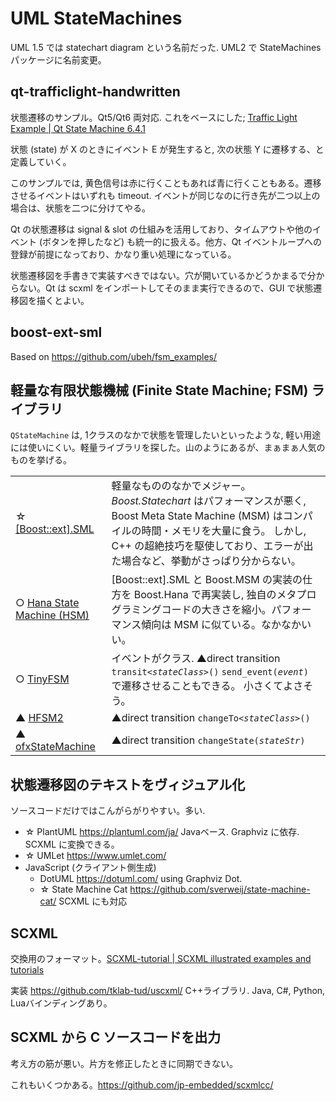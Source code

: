 # UML StateMachines

UML 1.5 では statechart diagram という名前だった. UML2 で StateMachines パッケージに名前変更。


## qt-trafficlight-handwritten

状態遷移のサンプル。Qt5/Qt6 両対応. これをベースにした; <a href="https://doc.qt.io/qt-6/qtstatemachine-statemachine-trafficlight-example.html">Traffic Light Example | Qt State Machine 6.4.1</a>

状態 (state) が X のときにイベント E が発生すると, 次の状態 Y に遷移する、と定義していく。

このサンプルでは, 黄色信号は赤に行くこともあれば青に行くこともある。遷移させるイベントはいずれも timeout. イベントが同じなのに行き先が二つ以上の場合は、状態を二つに分けてやる。

Qt の状態遷移は signal & slot の仕組みを活用しており、タイムアウトや他のイベント (ボタンを押したなど) も統一的に扱える。他方、Qt イベントループへの登録が前提になっており、かなり重い処理になっている。

状態遷移図を手書きで実装すべきではない。穴が開いているかどうかまるで分からない。Qt は scxml をインポートしてそのまま実行できるので、GUI で状態遷移図を描くとよい。




## boost-ext-sml

Based on https://github.com/ubeh/fsm_examples/






## 軽量な有限状態機械 (Finite State Machine; FSM) ライブラリ

`QStateMachine` は, 1クラスのなかで状態を管理したいといったような, 軽い用途には使いにくい。軽量ライブラリを探した。山のようにあるが、まぁまぁ人気のものを挙げる。

<table>
  <tr><td>☆ <a href="https://boost-ext.github.io/sml/">[Boost::ext].SML</a>
    <td>軽量なもののなかでメジャー。<i>Boost.Statechart</i> はパフォーマンスが悪く, Boost Meta State Machine (MSM) はコンパイルの時間・メモリを大量に食う。
しかし, C++ の超絶技巧を駆使しており、エラーが出た場合など、挙動がさっぱり分からない。

  <tr><td>○ <a href="https://github.com/erikzenker/hsm/">Hana State Machine (HSM)</a> 
    <td>[Boost::ext].SML と Boost.MSM の実装の仕方を Boost.Hana で再実装し, 独自のメタプログラミングコードの大きさを縮小。パフォーマンス傾向は MSM に似ている。なかなかいい。


  <tr><td>○ <a href="https://github.com/digint/tinyfsm/">TinyFSM</a>
    <td>イベントがクラス.
▲direct transition <code>transit&lt;<var>stateClass</var>&gt;()</code>
<code>send_event(<var>event</var>)</code> で遷移させることもできる。
      小さくてよさそう。
      
  <tr><td>▲ <a href="https://github.com/andrew-gresyk/HFSM2/">HFSM2</a>
    <td>▲direct transition  <code>changeTo&lt;<var>stateClass</var>&gt;()</code>

  <tr><td>▲ <a href="https://github.com/neilmendoza/ofxStateMachine/">ofxStateMachine</a>  
    <td>▲direct transition <code>changeState(<var>stateStr</var>)</code>
</table>



## 状態遷移図のテキストをヴィジュアル化

ソースコードだけではこんがらがりやすい。多い.

 * ☆ PlantUML  https://plantuml.com/ja/  Javaベース. Graphviz に依存. SCXML に変換できる。
 * ☆ UMLet https://www.umlet.com/
 * JavaScript (クライアント側生成)
    - DotUML  https://dotuml.com/  using Graphviz Dot.
    - ☆ State Machine Cat  https://github.com/sverweij/state-machine-cat/  SCXML にも対応



## SCXML

交換用のフォーマット。<a href="https://alexzhornyak.github.io/SCXML-tutorial/">SCXML-tutorial | SCXML illustrated examples and tutorials</a>

実装 https://github.com/tklab-tud/uscxml/  C++ライブラリ. Java, C#, Python, Luaバインディングあり。



## SCXML から C ソースコードを出力

考え方の筋が悪い。片方を修正したときに同期できない。

これもいくつかある。https://github.com/jp-embedded/scxmlcc/


    
 